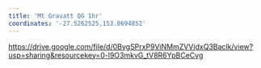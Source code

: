 ```yaml
---
title: 'Mt Gravatt QG 1hr'
coordinates: '-27.5262525,153.0694852'
---
```

https://drive.google.com/file/d/0BygSPrxP9ViNMmZVVjdxQ3Baclk/view?usp=sharing&resourcekey=0-l9O3mkvG_tV8R6YpBCeCvg
